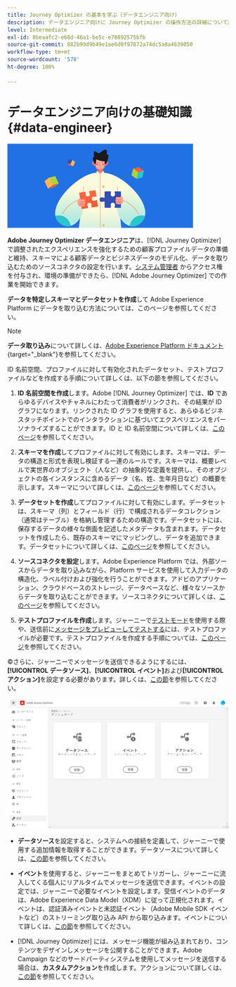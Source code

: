 ```yaml
---
title: Journey Optimizer の基本を学ぶ（データエンジニア向け）
description: データエンジニア向けに Journey Optimizer の操作方法の詳細について説明します
level: Intermediate
exl-id: 8beaafc2-e68d-46a1-be5c-e70892575bfb
source-git-commit: 882b99d9b49e1ae6d0f97872a74dc5a8a4639050
workflow-type: tm+mt
source-wordcount: '578'
ht-degree: 100%

---
```


# データエンジニア向けの基礎知識 {#data-engineer}

![データエンジニア](assets/do-not-localize/user-1.png)

**Adobe Journey Optimizer データエンジニア**&#x200B;は、[!DNL Journey Optimizer] で調整されたエクスペリエンスを強化するための顧客プロファイルデータの準備と維持、スキーマによる顧客データとビジネスデータのモデル化、データを取り込むためのソースコネクタの設定を行います。[システム管理者](administrator.md) からアクセス権を付与され、環境の準備ができたら、[!DNL Adobe Journey Optimizer] での作業を開始できます。


**データを特定しスキーマとデータセットを作成**&#x200B;して Adobe Experience Platform にデータを取り込む方法については、このページを参照してください。

>[!NOTE]
>
>**データ取り込み**&#x200B;について詳しくは、[Adobe Experience Platform ドキュメント](https://experienceleague.adobe.com/docs/experience-platform/ingestion/home.html?lang=ja){target=&quot;_blank&quot;}を参照してください。

ID 名前空間、プロファイルに対して有効化されたデータセット、テストプロファイルなどを作成する手順について詳しくは、以下の節を参照してください。

1. **ID 名前空間を作成**&#x200B;します。Adobe [!DNL Journey Optimizer] では、**ID** であらゆるデバイスやチャネルにわたって消費者がリンクされ、その結果が ID グラフになります。リンクされた ID グラフを使用すると、あらゆるビジネスタッチポイントでのインタラクションに基づいてエクスペリエンスをパーソナライズすることができます。ID と ID 名前空間について詳しくは、[このページ](../get-started-identity.md)を参照してください。

1. **スキーマを作成**&#x200B;してプロファイルに対して有効にします。スキーマは、データの構造と形式を表現し検証する一連のルールです。スキーマは、概要レベルで実世界のオブジェクト（人など）の抽象的な定義を提供し、そのオブジェクトの各インスタンスに含めるデータ（名、姓、生年月日など）の概要を示します。スキーマについて詳しくは、[このページ](../get-started-schemas.md)を参照してください。

1. **データセットを作成**&#x200B;してプロファイルに対して有効にします。データセットは、スキーマ（列）とフィールド（行）で構成されるデータコレクション（通常はテーブル）を格納し管理するための構造です。データセットには、保存するデータの様々な側面を記述したメタデータも含まれます。データセットを作成したら、既存のスキーマにマッピングし、データを追加できます。データセットについて詳しくは、[このページ](../get-started-datasets.md)を参照してください。

1. **ソースコネクタを設定**&#x200B;します。Adobe Experience Platform では、外部ソースからデータを取り込みながら、Platform サービスを使用して入力データの構造化、ラベル付けおよび強化を行うことができます。アドビのアプリケーション、クラウドベースのストレージ、データベースなど、様々なソースからデータを取り込むことができます。ソースコネクタについて詳しくは、[このページ](../get-started-sources.md)を参照してください。

1. **テストプロファイルを作成**&#x200B;します。ジャーニーで[テストモード](../../building-journeys/testing-the-journey.md)を使用する際や、送信前に[メッセージをプレビューしてテストする](../../messages/preview.md)には、テストプロファイルが必要です。テストプロファイルを作成する手順については、[このページ](../../building-journeys/creating-test-profiles.md)を参照してください。


©さらに、ジャーニーでメッセージを送信できるようにするには、**[!UICONTROL データソース]**、**[!UICONTROL イベント]**&#x200B;および&#x200B;**[!UICONTROL アクション]**&#x200B;を設定する必要があります。詳しくは、[この節](../../configuration/about-data-sources-events-actions.md)を参照してください。

![](../assets/admin-menu.png)

* **データソース**&#x200B;を設定すると、システムへの接続を定義して、ジャーニーで使用する追加情報を取得することができます。データソースについて詳しくは、[この節](../../datasource/about-data-sources.md)を参照してください。

* **イベント**&#x200B;を使用すると、ジャーニーをまとめてトリガーし、ジャーニーに流入してくる個人にリアルタイムでメッセージを送信できます。イベントの設定では、ジャーニーで必要なイベントを設定します。受信イベントのデータは、Adobe Experience Data Model（XDM）に従って正規化されます。イベントは、認証済みイベントと未認証イベント（Adobe Mobile SDK イベントなど）のストリーミング取り込み API から取り込みます。イベントについて詳しくは、[この節](../../event/about-events.md)を参照してください。

* [!DNL Journey Optimizer] には、メッセージ機能が組み込まれており、コンテンツをデザインしメッセージを公開することができます。Adobe Campaign などのサードパーティシステムを使用してメッセージを送信する場合は、**カスタムアクション**&#x200B;を作成します。アクションについて詳しくは、[この節](../../action/action.md)を参照してください。
